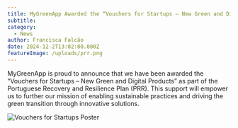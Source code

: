 ```yaml
---
title: MyGreenApp Awarded the “Vouchers for Startups – New Green and Digital Products” under the PRR
subtitle: 
category:
  - News
author: Francisca Falcão
date: 2024-12-2T13:02:00.000Z
featureImage: /uploads/prr.png
---
```

MyGreenApp is proud to announce that we have been awarded the “Vouchers for Startups – New Green and Digital Products” as part of the Portuguese Recovery and Resilience Plan (PRR). This support will empower us to further our mission of enabling sustainable practices and driving the green transition through innovative solutions.

![Vouchers for Startups Poster](~/assets/uploads/prr.png)

